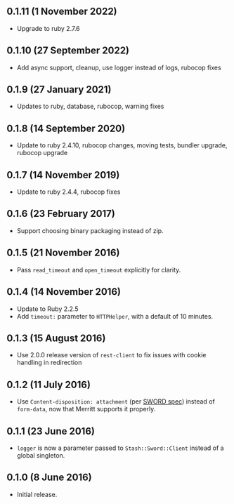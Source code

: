 ## 0.1.11 (1 November 2022)

- Upgrade to ruby 2.7.6

## 0.1.10 (27 September 2022)

- Add async support, cleanup, use logger instead of logs, rubocop fixes

## 0.1.9 (27 January 2021)

- Updates to ruby, database, rubocop, warning fixes

## 0.1.8 (14 September 2020)

- Update to ruby 2.4.10, rubocop changes, moving tests, bundler upgrade, rubocop upgrade

## 0.1.7 (14 November 2019)

- Update to ruby 2.4.4, rubocop fixes

## 0.1.6 (23 February 2017)

- Support choosing binary packaging instead of zip.

## 0.1.5 (21 November 2016)

- Pass `read_timeout` and `open_timeout` explicitly for clarity.

## 0.1.4 (14 November 2016)

- Update to Ruby 2.2.5
- Add `timeout:` parameter to `HTTPHelper`, with a default of 10 minutes.

## 0.1.3 (15 August 2016)

- Use 2.0.0 release version of `rest-client` to fix issues with cookie handling in redirection

## 0.1.2 (11 July 2016)

- Use `Content-disposition: attachment` (per [SWORD spec](http://swordapp.github.io/SWORDv2-Profile/SWORDProfile.html))
  instead of `form-data`, now that Merritt supports it properly.

## 0.1.1 (23 June 2016)

- `logger` is now a parameter passed to `Stash::Sword::Client` instead of a global singleton.

## 0.1.0 (8 June 2016)

- Initial release.
